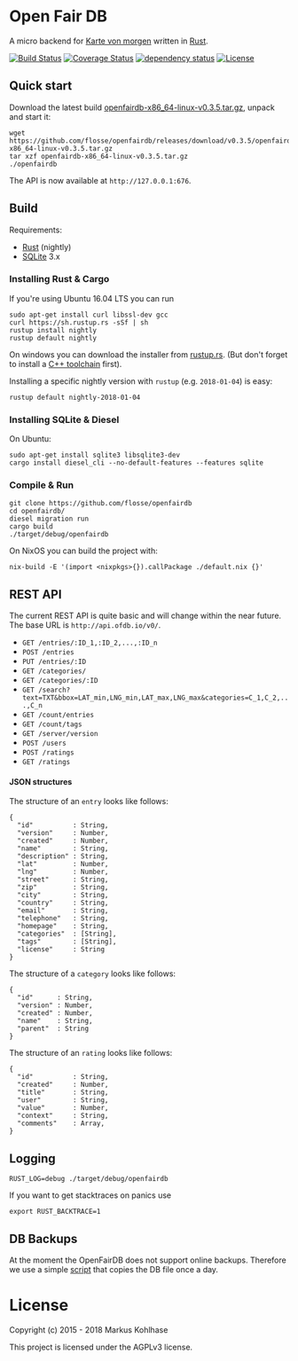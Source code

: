 # Open Fair DB

A micro backend for [Karte von morgen](https://github.com/flosse/kartevonmorgen/)
written in [Rust](http://rustlang.org/).

[![Build Status](https://travis-ci.org/flosse/openfairdb.svg?branch=master)](https://travis-ci.org/flosse/openfairdb)
[![Coverage Status](https://coveralls.io/repos/github/flosse/openfairdb/badge.svg?branch=master)](https://coveralls.io/github/flosse/openfairdb?branch=master)
[![dependency status](https://deps.rs/repo/github/flosse/openfairdb/status.svg)](https://deps.rs/repo/github/flosse/openfairdb)
[![License](https://img.shields.io/badge/license-AGPLv3-blue.svg?style=flat)](https://github.com/flosse/openfairdb/blob/master/LICENSE)

## Quick start

Download the latest build
[openfairdb-x86_64-linux-v0.3.5.tar.gz](https://github.com/flosse/openfairdb/releases/download/v0.3.5/openfairdb-x86_64-linux-v0.3.5.tar.gz),
unpack and start it:

    wget https://github.com/flosse/openfairdb/releases/download/v0.3.5/openfairdb-x86_64-linux-v0.3.5.tar.gz
    tar xzf openfairdb-x86_64-linux-v0.3.5.tar.gz
    ./openfairdb

The API is now available at `http://127.0.0.1:676`.

## Build

Requirements:

- [Rust](https://www.rust-lang.org/) (nightly)
- [SQLite](https://sqlite.org/) 3.x

### Installing Rust & Cargo

If you're using Ubuntu 16.04 LTS you can run

```
sudo apt-get install curl libssl-dev gcc
curl https://sh.rustup.rs -sSf | sh
rustup install nightly
rustup default nightly
```

On windows you can download the installer from [rustup.rs](https://rustup.rs).
(But don't forget to install a
[C++ toolchain](http://landinghub.visualstudio.com/visual-cpp-build-tools) first).

Installing a specific nightly version with `rustup` (e.g. `2018-01-04`) is easy:

```
rustup default nightly-2018-01-04
```

### Installing SQLite & Diesel

On Ubuntu:

```
sudo apt-get install sqlite3 libsqlite3-dev
cargo install diesel_cli --no-default-features --features sqlite
```

### Compile & Run

```
git clone https://github.com/flosse/openfairdb
cd openfairdb/
diesel migration run
cargo build
./target/debug/openfairdb
```

On NixOS you can build the project with:

```
nix-build -E '(import <nixpkgs>{}).callPackage ./default.nix {}'
```

## REST API

The current REST API is quite basic and will change within the near future.
The base URL is `http://api.ofdb.io/v0/`.

-  `GET /entries/:ID_1,:ID_2,...,:ID_n`
-  `POST /entries`
-  `PUT /entries/:ID`
-  `GET /categories/`
-  `GET /categories/:ID`
-  `GET /search?text=TXT&bbox=LAT_min,LNG_min,LAT_max,LNG_max&categories=C_1,C_2,...,C_n`
-  `GET /count/entries`
-  `GET /count/tags`
-  `GET /server/version`
-  `POST /users`
-  `POST /ratings`
-  `GET /ratings`

#### JSON structures

The structure of an `entry` looks like follows:

```
{
  "id"          : String,
  "version"     : Number,
  "created"     : Number,
  "name"        : String,
  "description" : String,
  "lat"         : Number,
  "lng"         : Number,
  "street"      : String,
  "zip"         : String,
  "city"        : String,
  "country"     : String,
  "email"       : String,
  "telephone"   : String,
  "homepage"    : String,
  "categories"  : [String],
  "tags"        : [String],
  "license"     : String
}
```

The structure of a `category` looks like follows:

```
{
  "id"      : String,
  "version" : Number,
  "created" : Number,
  "name"    : String,
  "parent"  : String
}
```

The structure of an `rating` looks like follows:

```
{
  "id"          : String,
  "created"     : Number,
  "title"       : String,
  "user"        : String,
  "value"       : Number,
  "context"     : String,
  "comments"    : Array,
}
```

## Logging

    RUST_LOG=debug ./target/debug/openfairdb

If you want to get stacktraces on panics use

    export RUST_BACKTRACE=1

## DB Backups

At the moment the OpenFairDB does not support online backups.
Therefore we use a simple
[script](https://github.com/flosse/openfairdb/blob/master/scripts/backup-sqlite.sh)
that copies the DB file once a day.

# License

Copyright (c) 2015 - 2018 Markus Kohlhase

This project is licensed under the AGPLv3 license.
